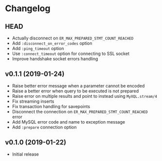 # Changelog

## HEAD

* Actually disconnect on `ER_MAX_PREPARED_STMT_COUNT_REACHED`
* Add `:disconnect_on_error_codes` option
* Add `:ping_timeout` option
* Use `:connect_timeout` option for connecting to SSL socket
* Improve handshake socket errors handling

## v0.1.1 (2019-01-24)

* Raise better error message when a parameter cannot be encoded
* Raise a better error when query to be executed is not prepared
* Raise error on multiple results and point to instead using `MyXQL.stream/4`
* Fix streaming inserts
* Fix transaction handling for savepoints
* Disconnect the connection on `ER_MAX_PREPARED_STMT_COUNT_REACHED` error
* Add MySQL error code and name to exception message
* Add `:prepare` connection option

## v0.1.0 (2019-01-22)

* Initial release

